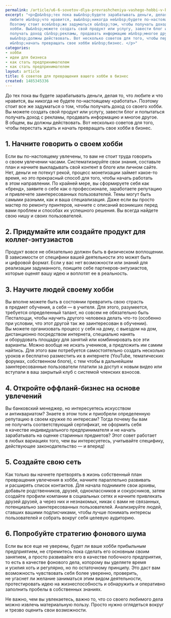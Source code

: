 ```yaml
---
permalink: /article/u6-6-sovetov-dlya-prevrashcheniya-vashego-hobbi-v-biznes
excerpt: "<p>До&nbsp;тех пока вы&nbsp;будете зарабатывать деньги, делая&nbsp;то, что
  любите и&nbsp;что нравится, вы&nbsp;никогда не&nbsp;будете по-настоящему «работать».
  Поэтому стоит все&nbsp;же задуматься о&nbsp;том, чтобы получать доход со&nbsp;своего
  хобби. Вы&nbsp;можете создать свой продукт или услугу, завести блог и&nbsp;попытаться
  получать доход с&nbsp;рекламы, продавать информацию и&nbsp;многое другое. В&nbsp;общем,
  вы&nbsp;должны действовать. Вот несколько советов для того, чтобы перестать ждать
  и&nbsp;начать превращать свое хобби в&nbsp;бизнес. </p>"
categories:
- хобби
- идеи для бизнеса
- как стать предпринимателем
- как стать предпринимателем
layout: article
title: 6 советов для превращения вашего хобби в бизнес
created: 1485345336
---
```

<p>До&nbsp;тех пока вы&nbsp;будете зарабатывать деньги, делая&nbsp;то, что любите и&nbsp;что нравится, вы&nbsp;никогда не&nbsp;будете по-настоящему «работать». Поэтому стоит все&nbsp;же задуматься о&nbsp;том, чтобы получать доход со&nbsp;своего хобби. Вы&nbsp;можете создать свой продукт или услугу, завести блог и&nbsp;попытаться получать доход с&nbsp;рекламы, продавать информацию и&nbsp;многое другое. В&nbsp;общем, вы&nbsp;должны действовать. Вот несколько советов для того, чтобы перестать ждать и&nbsp;начать превращать свое хобби в&nbsp;бизнес. </p>
<h2>1. Начните говорить о&nbsp;своем хобби</h2>
<p>Если вы&nbsp;по-настоящему увлечены, то&nbsp;вам не&nbsp;стоит труда говорить о&nbsp;своем увлечении часами. Систематизируйте свои знания, составьте план и&nbsp;начните выкладывать свой контент в&nbsp;блоге или личном сайте. Нет, деньги не&nbsp;потекут рекой, процесс монетизации займет какое-то время, но&nbsp;это прекрасный способ для того, чтобы начать работать в&nbsp;этом направлении. По&nbsp;крайней мере, вы&nbsp;сформируете себя как «бренд», заявите о&nbsp;себе как о&nbsp;профессионале, заработаете репутацию и&nbsp;привлечете заинтересованных пользователей. Темы могут быть самыми разными, как и&nbsp;ваша специализация. Даже если вы&nbsp;просто мастер по&nbsp;ремонту принтеров, начните с&nbsp;описаний возникших перед вами проблем и&nbsp;способах их&nbsp;успешного решения. Вы&nbsp;всегда найдете свою нишу и&nbsp;своих пользователей. </p>
<h2>2. Придумайте или создайте продукт для коллег-энтузиастов</h2>
<p>Продукт вовсе не&nbsp;обязательно должен быть в&nbsp;физическом воплощении. В&nbsp;зависимости от&nbsp;специфики вашей деятельности это может быть и&nbsp;цифровой формат. Если у&nbsp;вас нет возможности или знаний для реализации задуманного, поищите себе партнеров-энтузиастов, которые оценят вашу идею и&nbsp;воплотят ее&nbsp;в&nbsp;реальность. </p>
<h2>3. Научите людей своему хобби</h2>
<p>Вы&nbsp;вполне можете быть в&nbsp;состоянии превратить свою страсть в&nbsp;предмет обучения, а&nbsp;себя&nbsp;— в&nbsp;учителя. Для этого, разумеется, требуется определенный талант, но&nbsp;совсем не&nbsp;обязательно быть Песталоцци, чтобы научить другого человека делать что-то (особенно при условии, что этот другой так&nbsp;же заинтересован в&nbsp;обучении). Вы&nbsp;можете организовать процесс у&nbsp;себя на&nbsp;дому, с&nbsp;выездом на&nbsp;дом, дистанционно посредством интернета, специально нанять и&nbsp;оборудовать площадку для занятий или комбинировать все эти варианты. Можно вообще не&nbsp;искать учеников, а&nbsp;предложить им&nbsp;самим найтись. Для этого вам потребуется самостоятельно создать несколько уроков и&nbsp;бесплатно разместить их&nbsp;в&nbsp;интернете (YouTube, тематических форумах, собственном блоге), с&nbsp;тем чтобы в&nbsp;дальнейшем заинтересованные пользователи платили за&nbsp;доступ к&nbsp;новым видео или вступали в&nbsp;ваш закрытый клуб с&nbsp;системой членских взносов. </p>
<h2>4. Откройте оффланй-бизнес на&nbsp;основе увлечений</h2>
<p>Вы&nbsp;банковский менеджер, но&nbsp;интересуетесь искусством и&nbsp;антиквариатом? Знаете в&nbsp;этом толк и&nbsp;приобрели определенную репутацию в&nbsp;своем кружке по&nbsp;интересам? Тогда почему&nbsp;бы вам не&nbsp;получить соответствующий сертификат, не&nbsp;оформить себя в&nbsp;качестве индивидуального предпринимателя и&nbsp;не&nbsp;начать зарабатывать на&nbsp;оценке старинных предметов? Этот совет работает в&nbsp;любых вариациях того, чем вы&nbsp;интересуетесь, учитывайте специфику, действующее законодательство&nbsp;— и&nbsp;вперед!</p>
<h2>5. Создайте свою сеть</h2>
<p>Как только вы&nbsp;начнете претворять в&nbsp;жизнь собственный план превращения увлечения в&nbsp;хобби, начните параллельно развивать и&nbsp;расширять список контактов. Для начала поднимите свои архивы, добавьте родственников, друзей, одноклассников и&nbsp;сокурсников, затем создайте профили компании в&nbsp;социальных сетях и&nbsp;начните привлекать друзей друзей, а&nbsp;через них и&nbsp;незнакомых, никак с&nbsp;вами не&nbsp;связанных, потенциально заинтересованных пользователей. Анализируйте людей, ставших вашими подписчиками, чтобы лучше понимать интересы пользователей и&nbsp;собрать вокруг себя целевую аудиторию. </p>
<h2>6. Попробуйте стратегию фонового шума</h2>
<p>Если вы&nbsp;все еще не&nbsp;уверены, будет&nbsp;ли ваше хобби прибыльным предприятием, не&nbsp;стремитесь пока сделать его основным своим занятием, а&nbsp;просто развивайте его в&nbsp;качестве побочного предприятия, то&nbsp;есть в&nbsp;качестве фонового дела, которому вы&nbsp;уделяете время и&nbsp;усилия хоть и&nbsp;регулярно, но&nbsp;по&nbsp;остаточному принципу. Это даст вам возможность чувствовать себя более уверенно, проверить, не&nbsp;угаснет&nbsp;ли желание заниматься этим видом деятельности, протестировать идею на&nbsp;жизнеспособность и&nbsp;обнаружить и&nbsp;оперативно заполнить пробелы в&nbsp;собственных знаниях. </p>
<p>Не&nbsp;важно, чем вы&nbsp;увлекаетесь, важно&nbsp;то, что со&nbsp;своего любимого дела можно извлечь материальную пользу. Просто нужно оглядеться вокруг и&nbsp;трезво оценить свои возможности. </p>
